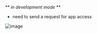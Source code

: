 ** *in development mode* **

 - need to send a request for app access

![image](https://github.com/user-attachments/assets/9f45e22f-9c76-41d3-877c-e95c3fa27fd5)
